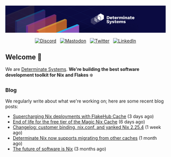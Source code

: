 <p align="center">
  <a href="https://determinate.systems" target="_blank"><img src="https://raw.githubusercontent.com/determinatesystems/.github/main/.github/banner.jpg"></a>
</p>
<p align="center">
  &nbsp;<a href="https://determinate.systems/discord" target="_blank"><img alt="Discord" src="https://img.shields.io/discord/1116012109709463613?style=for-the-badge&logo=discord&logoColor=%23ffffff&label=Discord&labelColor=%234253e8&color=%23e4e2e2"></a>&nbsp;
  &nbsp;<a href="https://hachyderm.io/@determinatesystems" target="_blank"><img alt="Mastodon" src="https://img.shields.io/badge/Mastodon-6468fa?style=for-the-badge&logo=mastodon&logoColor=%23ffffff"></a>&nbsp;
  &nbsp;<a href="https://twitter.com/DeterminateSys" target="_blank"><img alt="Twitter" src="https://img.shields.io/badge/Twitter-303030?style=for-the-badge&logo=x&logoColor=%23ffffff"></a>&nbsp;
  &nbsp;<a href="https://www.linkedin.com/company/determinate-systems" target="_blank"><img alt="LinkedIn" src="https://img.shields.io/badge/LinkedIn-1667be?style=for-the-badge&logo=linkedin&logoColor=%23ffffff"></a>&nbsp;
</p>

## Welcome 👋

We are [Determinate Systems](https://determinate.systems).
**We're building the best software development toolkit for Nix and Flakes** ❄️

### Blog 

We regularly write about what we're working on; here are some recent blog posts:


- [Supercharging Nix deployments with FlakeHub Cache](https://determinate.systems/posts/home-manager-deployments-with-fh/) (3 days ago)
- [End of life for the free tier of the Magic Nix Cache](https://determinate.systems/posts/magic-nix-cache-free-tier-eol/) (6 days ago)
- [Changelog: customer binding, nix.conf, and yanked Nix 2.25.4](https://determinate.systems/posts/changelog-determinate-nix-030/) (1 week ago)
- [Determinate Nix now supports migrating from other caches](https://determinate.systems/posts/flakehub-cache-migration/) (1 month ago)
- [The future of software is Nix](https://determinate.systems/posts/the-future-is-nix/) (3 months ago)
